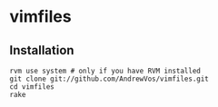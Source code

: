 vimfiles
========

Installation
------------
```
rvm use system # only if you have RVM installed
git clone git://github.com/AndrewVos/vimfiles.git
cd vimfiles
rake
```
